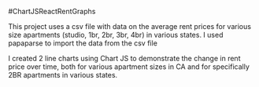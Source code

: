 #ChartJSReactRentGraphs

This project uses a csv file with data on the average rent prices for various size apartments (studio, 1br, 2br, 3br, 4br) in various states. I used papaparse to import the data from the csv file

I created 2 line charts using Chart JS to demonstrate the change in rent price over time, both for various apartment sizes in CA and for specifically 2BR apartments in various states.
